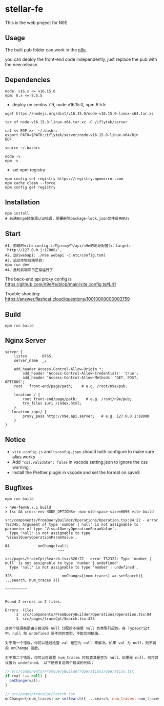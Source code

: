# stellar-fe 

This is the web project for N9E

## Usage

The built pub folder can work in the [n9e](https://github.com/ccfos/stellar/).

you can deploy the front-end code independently, just replace the pub with the new release.

## Dependencies
```
node: v16.x <= v16.15.0
npm: 8.x <= 8.5.5
```
- deploy on centos 7.9, node v16.15.0, npm 8.5.5
```shell
wget https://nodejs.org/dist/v16.15.0/node-v16.15.0-linux-x64.tar.xz

tar xf node-v16.15.0-linux-x64.tar.xz -C /iflytek/server

cat << EOF >>  ~/.bashrc
export PATH=$PATH:/iflytek/server/node-v16.15.0-linux-x64/bin
EOF

source ~/.bashrc

node -v 
npm -v
```

- set npm registry
```shell
npm config set registry https://registry.npmmirror.com
npm cache clean --force
npm config get registry
```

## Installation

```
npm install
# 若遇到npm镜像源认证错误，需要删除package-lock.json文件后再执行
```

## Start

```
#1、前端的vite.config.ts的proxy中/api/n9e的地址配置为：target: 'http://127.0.0.1:17000/',
#2、运行webapi: ./n9e webapi -c etc/config.toml
#3、启动本地前端项目:
npm run dev
#4、此时前端项目正常运行了
```

The back-end api proxy config is https://github.com/n9e/fe/blob/main/vite.config.ts#L41

Trouble shooting: https://answer.flashcat.cloud/questions/10010000000003759

## Build

```
npm run build
```

## Nginx Server

```
server {
    listen       8765;
    server_name  _;

    add_header Access-Control-Allow-Origin *;
        add_header 'Access-Control-Allow-Credentials' 'true';
        add_header 'Access-Control-Allow-Methods' 'GET, POST, OPTIONS';
    root   front-end/page/path;    # e.g. /root/n9e/pub;

    location / {
        root front-end/page/path;    # e.g. /root/n9e/pub;
        try_files $uri /index.html;
    }
   location /api/ {
        proxy_pass http://n9e.api.server;   # e.g. 127.0.0.1:18000
    }
}
```

## Notice

- `vite.config.js` and `tsconfig.json` should both configure to make sure alias works
- Add `"css.validate": false` in vscode setting.json to ignore the css warning
- Install the Prettier plugin in vscode and set the format on saveS


## Bugfixes
```shell
npm run build

> n9e-fe@v6.7.1 build
> tsc && cross-env NODE_OPTIONS=--max-old-space-size=6096 vite build

src/components/PromQueryBuilder/Operations/Operation.tsx:84:22 - error TS2345: Argument of type 'number | null' is not assignable to parameter of type 'VisualQueryOperationParamValue'.
  Type 'null' is not assignable to type 'VisualQueryOperationParamValue'.

84             onChange(val);
                        ~~~

src/pages/traceCpt/Search.tsx:326:72 - error TS2322: Type 'number | null' is not assignable to type 'number | undefined'.
  Type 'null' is not assignable to type 'number | undefined'.

326                       onChange={(num_traces) => setSearch({ ...search, num_traces })}
                                                                           ~~~~~~~~~~


Found 2 errors in 2 files.

Errors  Files
     1  src/components/PromQueryBuilder/Operations/Operation.tsx:84
     1  src/pages/traceCpt/Search.tsx:326

```


`这两个错误都是由于尝试将 null 分配给不接受 null 的类型引起的。在 TypeScript 中，null 和 undefined 是不同的类型，不能互相赋值。`

`对于第一个错误，你可以通过检查 val 是否为 null 来解决。如果 val 为 null，则不调用 onChange 函数。`

`对于第二个错误，你可以在设置 num_traces 时检查其是否为 null。如果是 null，则将其设置为 undefined。
以下是修复这两个错误的代码：`

```javascript
// src/components/PromQueryBuilder/Operations/Operation.tsx
if (val !== null) {
  onChange(val);
}

// src/pages/traceCpt/Search.tsx
onChange={(num_traces) => setSearch({ ...search, num_traces: num_traces === null ? undefined : num_traces })}
```

